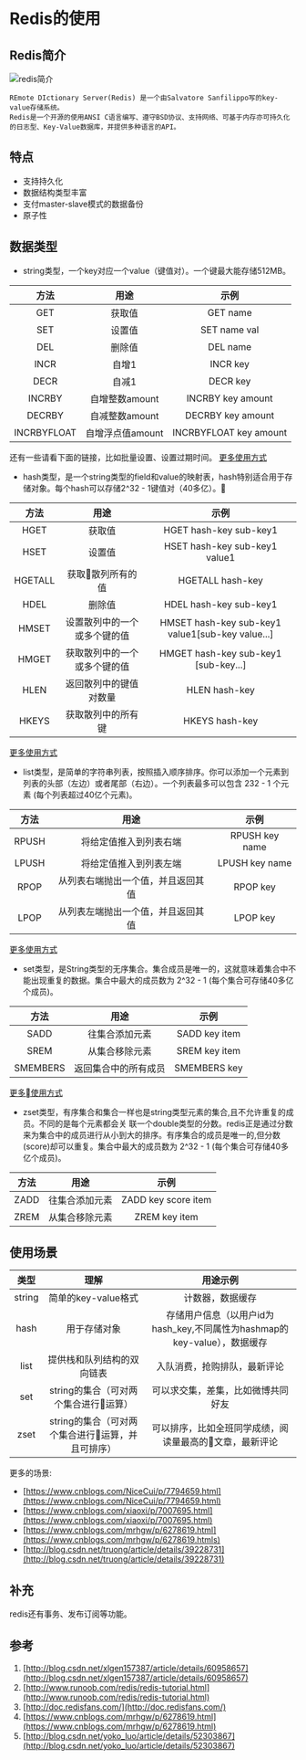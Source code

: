 # Redis的使用

## Redis简介
![redis简介](http://upload.ouliu.net/i/20180310151124il1mb.jpeg)

```
REmote DIctionary Server(Redis) 是一个由Salvatore Sanfilippo写的key-value存储系统。
Redis是一个开源的使用ANSI C语言编写、遵守BSD协议、支持网络、可基于内存亦可持久化的日志型、Key-Value数据库，并提供多种语言的API。
``` 

## 特点
* 支持持久化
* 数据结构类型丰富
* 支付master-slave模式的数据备份
* 原子性

## 数据类型
* string类型，一个key对应一个value（键值对）。一个键最大能存储512MB。

| 方法 | 用途 | 示例 |
| :---: | :---: | :---: |
| GET | 获取值 | GET name |
| SET | 设置值 | SET name val |
| DEL | 删除值 | DEL name |
| INCR | 自增1 | INCR key |
| DECR | 自减1 | DECR key |
| INCRBY | 自增整数amount | INCRBY key amount |
| DECRBY | 自减整数amount | DECRBY key amount |
| INCRBYFLOAT | 自增浮点值amount | INCRBYFLOAT key amount |

还有一些请看下面的链接，比如批量设置、设置过期时间。
[更多使用方式](http://www.runoob.com/redis/redis-strings.html)

* hash类型，是一个string类型的field和value的映射表，hash特别适合用于存储对象。每个hash可以存储2^32 - 1键值对（40多亿）。

| 方法 | 用途 | 示例 |
| :---: | :---: | :---: |
| HGET | 获取值 | HGET hash-key sub-key1 |
| HSET | 设置值 | HSET hash-key sub-key1 value1 |
| HGETALL | 获取散列所有的值 | HGETALL hash-key |
| HDEL | 删除值 | HDEL hash-key sub-key1 |
| HMSET | 设置散列中的一个或多个键的值 | HMSET hash-key sub-key1 value1[sub-key value...] |
| HMGET | 获取散列中的一个或多个键的值 | HMGET hash-key sub-key1 [sub-key...] |
| HLEN | 返回散列中的键值对数量 | HLEN hash-key |
| HKEYS | 获取散列中的所有键 | HKEYS hash-key |

[更多使用方式](http://www.runoob.com/redis/redis-hashes.html)

* list类型，是简单的字符串列表，按照插入顺序排序。你可以添加一个元素到列表的头部（左边）或者尾部（右边）。一个列表最多可以包含 232 - 1 个元素 (每个列表超过40亿个元素)。

| 方法 | 用途 | 示例 |
| :---: | :---: | :---: |
| RPUSH | 将给定值推入到列表右端 | RPUSH key name |
| LPUSH | 将给定值推入到列表左端 | LPUSH key name |
| RPOP | 从列表右端抛出一个值，并且返回其值 | RPOP key |
| LPOP | 从列表左端抛出一个值，并且返回其值 | LPOP key |

[更多使用方式](http://www.runoob.com/redis/redis-lists.html)

* set类型，是String类型的无序集合。集合成员是唯一的，这就意味着集合中不能出现重复的数据。集合中最大的成员数为 2^32 - 1 (每个集合可存储40多亿个成员)。

| 方法 | 用途 | 示例 |
| :---: | :---: | :---: |
| SADD | 往集合添加元素 | SADD key item |
| SREM | 从集合移除元素 | SREM key item |
| SMEMBERS | 返回集合中的所有成员 | SMEMBERS key |

[更多使用方式](http://www.runoob.com/redis/redis-sets.html)

* zset类型，有序集合和集合一样也是string类型元素的集合,且不允许重复的成员。不同的是每个元素都会关	联一个double类型的分数。redis正是通过分数来为集合中的成员进行从小到大的排序。有序集合的成员是唯一的,但分数(score)却可以重复。集合中最大的成员数为 2^32 - 1 (每个集合可存储40多亿个成员)。

| 方法 | 用途 | 示例 |
| :---: | :---: | :---: |
| ZADD | 往集合添加元素 | ZADD key score item |
| ZREM | 从集合移除元素 | ZREM key item |

## 使用场景

| 类型 | 理解 | 用途示例 |
| :---: | :---:| :---: |
| string | 简单的key-value格式 | 计数器，数据缓存 |
| hash | 用于存储对象 | 存储用户信息（以用户id为hash_key,不同属性为hashmap的key-value），数据缓存 |
| list | 提供栈和队列结构的双向链表 | 入队消费，抢购排队，最新评论 |
| set | string的集合（可对两个集合进行运算） | 可以求交集，差集，比如微博共同好友 |
| zset | string的集合（可对两个集合进行运算，并且可排序） | 可以排序，比如全班同学成绩，阅读量最高的文章，最新评论 |

更多的场景:

* [https://www.cnblogs.com/NiceCui/p/7794659.html](https://www.cnblogs.com/NiceCui/p/7794659.html)
* [https://www.cnblogs.com/xiaoxi/p/7007695.html](https://www.cnblogs.com/xiaoxi/p/7007695.html)
* [https://www.cnblogs.com/mrhgw/p/6278619.html](https://www.cnblogs.com/mrhgw/p/6278619.htmls)
* [http://blog.csdn.net/truong/article/details/39228731](http://blog.csdn.net/truong/article/details/39228731)

## 补充
redis还有事务、发布订阅等功能。

## 参考
1. [http://blog.csdn.net/xlgen157387/article/details/60958657](http://blog.csdn.net/xlgen157387/article/details/60958657)
2. [http://www.runoob.com/redis/redis-tutorial.html](http://www.runoob.com/redis/redis-tutorial.html)
3. [http://doc.redisfans.com/](http://doc.redisfans.com/)
4. [https://www.cnblogs.com/mrhgw/p/6278619.html](https://www.cnblogs.com/mrhgw/p/6278619.html)
5. [http://blog.csdn.net/yoko_luo/article/details/52303867](http://blog.csdn.net/yoko_luo/article/details/52303867)